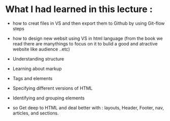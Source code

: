 # What I had learned in this lecture :

+ how to creat files in VS and then export them to Github by using Git-flow steps
+ how to design new websit using VS in html language
 (from the book we read there are manythings to focus on it to bulid a good and atractive website like audience ..etc)

 + Understanding structure
 + Learning about markup
 + Tags and elements
 + Specifying different versions of HTML
 + Identifying and grouping elements
 + so Get deep to HTML and deal better with : layouts, Header, Footer, nav, articles, and sections.

